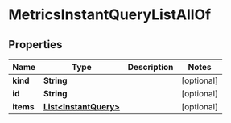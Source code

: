 

# MetricsInstantQueryListAllOf


## Properties

Name | Type | Description | Notes
------------ | ------------- | ------------- | -------------
**kind** | **String** |  |  [optional]
**id** | **String** |  |  [optional]
**items** | [**List&lt;InstantQuery&gt;**](InstantQuery.md) |  |  [optional]



